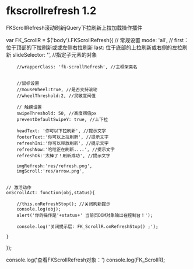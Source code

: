 # fkscrollrefresh 1.2
FKScrollRefresh滚动刷新jQuery下拉刷新上拉加载操作插件


var FK_ScrollR = $('body').FKScrollRefresh({
	// 常规设置
		mode: 'all', // first：位于顶部的下拉刷新或或左侧右拉刷新   last: 位于底部的上拉刷新或右侧的左拉刷新 
		slideSelector: '', //指定子元素的对象
 
 
		//wrapperClass: 'fk-scrollRefresh', //主框架类名


		//鼠标设置
		//mouseWheel:true, //是否支持滚轮
		//wheelThreshold:2, //灵敏度阀值

		// 触摸设置
		swipeThreshold: 50, //高度阀值px
		preventDefaultSwipeY: true, //上下拉

		headText: '你可以下拉刷新', //提示文字
		footerText:'你可以上拉刷新', //提示文字
		refreshIni:'你可以释放刷新', //提示文字
		refreshNow:'哈哈正在刷新....', //提示文字
		refreshOk:'太棒了！刷新成功', //提示文字

		imgRefresh:'res/refresh.png',
		imgScroll:'res/arrow.png',

	 
	// 激活动作
	onScrollAct: function(obj,status){
 
		//this.onRefreshStop(); //关闭刷新提示
		console.log(obj);
		alert('你的操作是'+status+' 当前页DOM对象输出在控制台！');

		console.log('关闭提示层: FK_ScrollR.onRefreshStop() ;');

	} 
});

 
console.log('查看FKScrollRefresh对象：')
console.log(FK_ScrollR);
